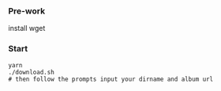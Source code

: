 ### Pre-work

install wget

### Start
```
yarn
./download.sh
# then follow the prompts input your dirname and album url
```